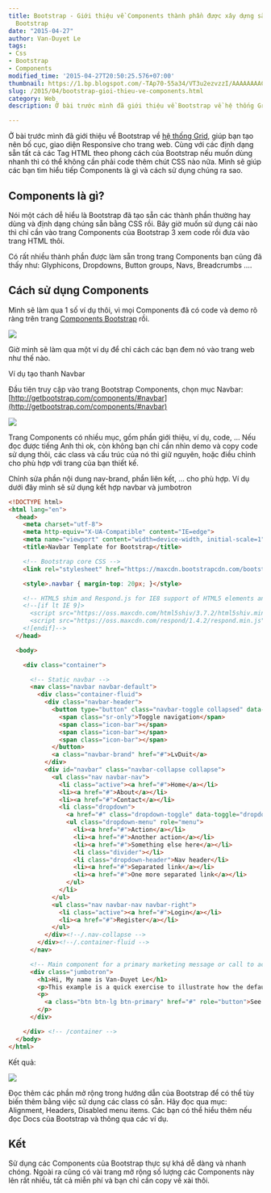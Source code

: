 ```yaml
---
title: Bootstrap - Giới thiệu về Components thành phần được xây dựng sẵn trong Twitter
  Bootstrap
date: "2015-04-27"
author: Van-Duyet Le
tags:
- Css
- Bootstrap
- Components
modified_time: '2015-04-27T20:50:25.576+07:00'
thumbnail: https://1.bp.blogspot.com/-TAp70-55a34/VT3u2ezvzzI/AAAAAAAACaA/L32plzw7ZWY/s1600/bs-components-intro.png
slug: /2015/04/bootstrap-gioi-thieu-ve-components.html
category: Web
description: Ở bài trước mình đã giới thiệu về Bootstrap về hệ thống Grid, giúp bạn tạo nên bố cục, giao diện Responsive cho trang web. Cùng với các định dạng sẵn tất cả các Tag HTML theo phong cách của Bootstrap nếu muốn dùng nhanh thì có thể không cần phải code thêm chút CSS nào nữa. Mình sẽ giúp các bạn tìm hiểu tiếp Components là gì và cách sử dụng chúng ra sao.

---
```


Ở bài trước mình đã giới thiệu về Bootstrap về [hệ thống Grid](https://blog.duyet.net/2015/04/gioi-thieu-ve-responsive-web-design-va-grid-system-trong-twitter-bootstrap.html), giúp bạn tạo nên bố cục, giao diện Responsive cho trang web. Cùng với các định dạng sẵn tất cả các Tag HTML theo phong cách của Bootstrap nếu muốn dùng nhanh thì có thể không cần phải code thêm chút CSS nào nữa. Mình sẽ giúp các bạn tìm hiểu tiếp Components là gì và cách sử dụng chúng ra sao.

## Components là gì?

Nói một cách dễ hiểu là Bootstrap đã tạo sẵn các thành phần thường hay dùng và định dạng chúng sẵn bằng CSS rồi. Bây giờ muốn sử dụng cái nào thì chỉ cần vào trang Components của Bootstrap 3 xem code rồi đưa vào trang HTML thôi.

Có rất nhiều thành phần được làm sẵn trong trang Components bạn cũng đã thấy như: Glyphicons, Dropdowns, Button groups, Navs, Breadcrumbs ….

## Cách sử dụng Components

Mình sẽ làm qua 1 số ví dụ thôi, vì mọi Components đã có code và demo rõ ràng trên trang [Components Bootstrap](http://getbootstrap.com/components/) rồi.

![](https://1.bp.blogspot.com/-TAp70-55a34/VT3u2ezvzzI/AAAAAAAACaA/L32plzw7ZWY/s1600/bs-components-intro.png)

Giờ mình sẽ làm qua một ví dụ để chỉ cách các bạn đem nó vào trang web như thế nào.

Ví dụ tạo thanh Navbar

Đầu tiên truy cập vào trang Bootstrap Components, chọn mục Navbar: [http://getbootstrap.com/components/#navbar](http://getbootstrap.com/components/#navbar)

![](https://1.bp.blogspot.com/-TVHoV9o1TkA/VT3vp62oFII/AAAAAAAACaI/FRssZ3OUf3Y/s1600/bs-navbar-demo.png)

Trang Components có nhiều mục, gồm phần giới thiệu, ví dụ, code, ... Nếu đọc được tiếng Anh thì ok, còn không bạn chỉ cần nhìn demo và copy code sử dụng thôi, các class và cấu trúc của nó thì giữ nguyên, hoặc điều chỉnh cho phù hợp với trang của bạn thiết kế.

Chỉnh sửa phần nội dung nav-brand, phần liên kết, ... cho phù hợp. Ví dụ dưới đây mình sẽ sử dụng kết hợp navbar và jumbotron

```html
<!DOCTYPE html>
<html lang="en">
  <head>
    <meta charset="utf-8">
    <meta http-equiv="X-UA-Compatible" content="IE=edge">
    <meta name="viewport" content="width=device-width, initial-scale=1">
    <title>Navbar Template for Bootstrap</title>

    <!-- Bootstrap core CSS -->
    <link rel="stylesheet" href="https://maxcdn.bootstrapcdn.com/bootstrap/3.3.4/css/bootstrap.min.css">

    <style>.navbar { margin-top: 20px; }</style>

    <!-- HTML5 shim and Respond.js for IE8 support of HTML5 elements and media queries -->
    <!--[if lt IE 9]>
      <script src="https://oss.maxcdn.com/html5shiv/3.7.2/html5shiv.min.js"></script>
      <script src="https://oss.maxcdn.com/respond/1.4.2/respond.min.js"></script>
    <![endif]-->
  </head>

  <body>

    <div class="container">

      <!-- Static navbar -->
      <nav class="navbar navbar-default">
        <div class="container-fluid">
          <div class="navbar-header">
            <button type="button" class="navbar-toggle collapsed" data-toggle="collapse" data-target="#navbar" aria-expanded="false" aria-controls="navbar">
              <span class="sr-only">Toggle navigation</span>
              <span class="icon-bar"></span>
              <span class="icon-bar"></span>
              <span class="icon-bar"></span>
            </button>
            <a class="navbar-brand" href="#">LvDuit</a>
          </div>
          <div id="navbar" class="navbar-collapse collapse">
            <ul class="nav navbar-nav">
              <li class="active"><a href="#">Home</a></li>
              <li><a href="#">About</a></li>
              <li><a href="#">Contact</a></li>
              <li class="dropdown">
                <a href="#" class="dropdown-toggle" data-toggle="dropdown" role="button" aria-expanded="false">Dropdown <span class="caret"></span></a>
                <ul class="dropdown-menu" role="menu">
                  <li><a href="#">Action</a></li>
                  <li><a href="#">Another action</a></li>
                  <li><a href="#">Something else here</a></li>
                  <li class="divider"></li>
                  <li class="dropdown-header">Nav header</li>
                  <li><a href="#">Separated link</a></li>
                  <li><a href="#">One more separated link</a></li>
                </ul>
              </li>
            </ul>
            <ul class="nav navbar-nav navbar-right">
              <li class="active"><a href="#">Login</a></li>
              <li><a href="#">Register</a></li>
            </ul>
          </div><!--/.nav-collapse -->
        </div><!--/.container-fluid -->
      </nav>

      <!-- Main component for a primary marketing message or call to action -->
      <div class="jumbotron">
        <h1>Hi, My name is Van-Duyet Le</h1>
        <p>This example is a quick exercise to illustrate how the default, static navbar and fixed to top navbar work. It includes the responsive CSS and HTML, so it also adapts to your viewport and device.</p>
        <p>
          <a class="btn btn-lg btn-primary" href="#" role="button">See more &raquo;</a>
        </p>
      </div>

    </div> <!-- /container -->
  </body>
</html>

```

Kết quả:

![](https://2.bp.blogspot.com/-d8IFTRjmzA8/VT3zMGxRpxI/AAAAAAAACac/qjghCLUV9f0/s1600/bs-components-demo.png)

Đọc thêm các phần mở rộng trong hướng dẫn của Bootstrap để có thể tùy biến thêm bằng việc sử dụng các class có sẵn. Hãy đọc qua  mục: Alignment, Headers, Disabled menu items.
Các bạn có thể hiểu thêm nếu đọc Docs của Bootstrap và thông qua các ví dụ.

## Kết

Sử dụng các Components của Bootstrap thực sự khá dễ dàng và nhanh chóng. Ngoài ra cũng có vài trang mở rộng số lượng các Components này lên rất nhiều, tất cả miễn phí và bạn chỉ cần copy về xài thôi.
